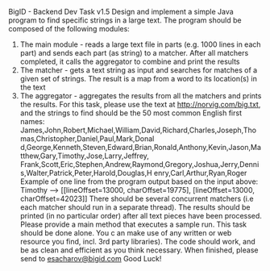 BigID - Backend Dev Task ​v1.5 Design and implement a simple Java program to find specific strings in a large text. The program should
be composed of the following modules:

1. The main module - reads a large text file in parts (e.g. 1000 lines in each part) and sends each part (as string) to a ​matcher​.
   After all matchers completed, it calls the aggregator ​to combine and print the results
2. The matcher - gets a text string as input and searches for matches of a given set of strings. The result is a map from a word to its
   location(s) in the text
3. The aggregator - aggregates the results from all the matchers and prints the results. For this task, please use the text at
   ​http://norvig.com/big.txt​, and the strings to find should be the 50 most common English first names:
   James,John,Robert,Michael,William,David,Richard,Charles,Joseph,Thomas,Christopher,Daniel,Paul,Mark,Donal
   d,George,Kenneth,Steven,Edward,Brian,Ronald,Anthony,Kevin,Jason,Matthew,Gary,Timothy,Jose,Larry,Jeffrey,
   Frank,Scott,Eric,Stephen,Andrew,Raymond,Gregory,Joshua,Jerry,Dennis,Walter,Patrick,Peter,Harold,Douglas,H
   enry,Carl,Arthur,Ryan,Roger Example of one line from the program output based on the input above:
   Timothy --> [[lineOffset=13000, charOffset=19775], [lineOffset=13000, charOffset=42023]]
   There should be several concurrent matchers (i.e each matcher should run in a separate thread). The results should be printed (in no
   particular order) after all text pieces have been processed. Please provide a main method that executes a sample run. This task
   should be done alone.​ You c​ an ​make use of any written or web resource you find, incl. 3rd party libraries). The code should
   work, and be as clean and efficient as you think necessary. When finished, please send to ​esacharov@bigid.com Good Luck!
   
